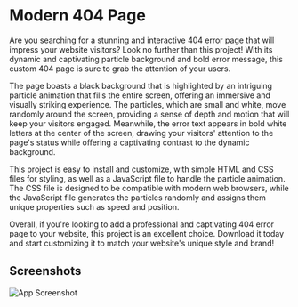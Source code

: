 
# Modern 404 Page

Are you searching for a stunning and interactive 404 error page that will impress your website visitors? Look no further than this project! With its dynamic and captivating particle background and bold error message, this custom 404 page is sure to grab the attention of your users.

The page boasts a black background that is highlighted by an intriguing particle animation that fills the entire screen, offering an immersive and visually striking experience. The particles, which are small and white, move randomly around the screen, providing a sense of depth and motion that will keep your visitors engaged. Meanwhile, the error text appears in bold white letters at the center of the screen, drawing your visitors' attention to the page's status while offering a captivating contrast to the dynamic background.

This project is easy to install and customize, with simple HTML and CSS files for styling, as well as a JavaScript file to handle the particle animation. The CSS file is designed to be compatible with modern web browsers, while the JavaScript file generates the particles randomly and assigns them unique properties such as speed and position.

Overall, if you're looking to add a professional and captivating 404 error page to your website, this project is an excellent choice. Download it today and start customizing it to match your website's unique style and brand!
## Screenshots

![App Screenshot](https://raw.githubusercontent.com/TheOrangeDev/Modern-404-Page/master/-SCREENSHOTS-/screenshot.gif)

